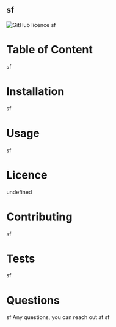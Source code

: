 ## sf
  ![GitHub licence](https://img.shields.io/badge/licence-GPL-blue.svg)
  sf
  # Table of Content
  sf
  # Installation
  sf
  # Usage
  sf
  # Licence
  undefined
  # Contributing
  sf
  # Tests
  sf
  # Questions
  sf
  Any questions, you can reach out at sf
  